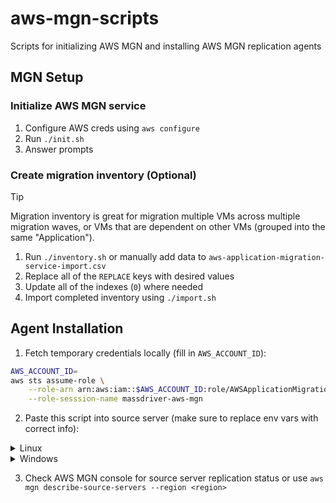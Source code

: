 # aws-mgn-scripts

Scripts for initializing AWS MGN and installing AWS MGN replication agents

## MGN Setup

### Initialize AWS MGN service

1. Configure AWS creds using `aws configure`
2. Run `./init.sh`
3. Answer prompts

### Create migration inventory (Optional)

> [!TIP]
>  Migration inventory is great for migration multiple VMs across multiple migration waves, or VMs that are dependent on other VMs (grouped into the same "Application").

1. Run `./inventory.sh` or manually add data to `aws-application-migration-service-import.csv`
2. Replace all of the `REPLACE` keys with desired values
3. Update all of the indexes (`0`) where needed
2. Import completed inventory using `./import.sh`

## Agent Installation

1. Fetch temporary credentials locally (fill in `AWS_ACCOUNT_ID`):

```bash
AWS_ACCOUNT_ID=
aws sts assume-role \
    --role-arn arn:aws:iam::$AWS_ACCOUNT_ID:role/AWSApplicationMigrationAgentInstallationRole \
    --role-sesssion-name massdriver-aws-mgn
```

2. Paste this script into source server (make sure to replace env vars with correct info):

<details>
    <summary>Linux</summary>

```bash
AWS_ACCOUNT_ID=
AWS_REGION=
SERVER_NAME=
AWS_ACCESS_KEY_ID=
AWS_SECRET_KEY=
AWS_SESSION_TOKEN=
curl -o install.sh https://raw.githubusercontent.com/massdriver-cloud/aws-mgn-scripts/refs/heads/main/install_agent_linux.sh && \
bash install.sh $AWS_ACCOUNT_ID $AWS_REGION $SERVER_NAME $AWS_ACCESS_KEY_ID $AWS_SECRET_KEY $AWS_SESSION_TOKEN
```

</details>

<details>
    <summary>Windows</summary>

```powershell
$awsAccountId = $Env:id
$awsRegion = $Env:region
$serverName = $Env:name
$awsAccessKeyId = $Env:accessKey
$awsSecretKey = $Env:secretKey
$awsSessionToken = $Env:sessionToken
Invoke-WebRequest -Uri https://raw.githubusercontent.com/massdriver-cloud/aws-mgn-scripts/refs/heads/main/install_agent_windows.ps1 -OutFile $env:TEMP\install_agent_windows.ps1; PowerShell -ExecutionPolicy Bypass -File $env:TEMP\install_agent_windows.ps1 -AWSAccountID $awsAccountId -AWSRegion $awsRegion -SourceServerName $serverName -AWSAccessKeyID $awsAccessKeyId -AWSSecretAccessKey $awsSecretKey -AWSSessionToken $awsSessionToken
```

</details>

3. Check AWS MGN console for source server replication status or use `aws mgn describe-source-servers --region <region>`
